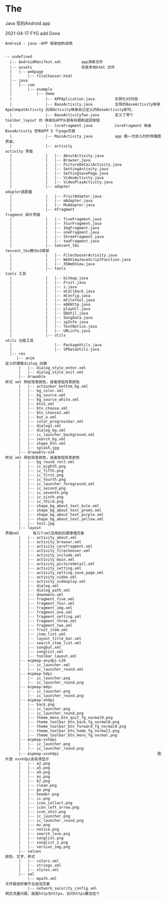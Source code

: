 # The
Java 写的Android app


  2021-04-17 FYG add Done


    Android - java -APP 框架结构说明  

  
    -- undefined
      |-- AndroidManifest.xml         app清单文件
      |-- assets                      存放本地html 文件
      |   |-- webpage
      |       |-- fileChooser.html
      |-- java
      |   |-- com
      |       |-- example
      |           |-- demo
      |               |-- APPAplication.java         实例化X5内核
      |               |-- BaseActivity.java          全局的BaseActivity继承 AppCompatActivity 后续Activity继承自己定义的BaseActivity即可，
      |               |-- BaseActivityTwo.java       定义了带个 toolbar_layout 的 继承后APP头部有标题和返回按钮
      |               |-- CoreFragment.java          CoreFragment 继承BaseActivity 控制APP 5 个page页面
      |               |-- MainActivity.java          app 第一次进入时的导播图界面，
      |               |-- activity                                          activity 界面
      |               |   |-- AboutActivity.java
      |               |   |-- Browser.java
      |               |   |-- PictureDetailActivity.java
      |               |   |-- SettingActivity.java
      |               |   |-- SettingSavePage.java
      |               |   |-- VideoActivity.java
      |               |   |-- VideoPlayActivity.java
      |               |-- adapter                                            adapter适配器
      |               |   |-- FruitAdapter.java
      |               |   |-- mAdapter.java
      |               |   |-- MvAdapter.java
      |               |-- mfragment                                          fragment 碎片界面
      |               |   |-- fiveFragment.java
      |               |   |-- fourFragment.java
      |               |   |-- ImgFragment.java
      |               |   |-- oneFragment.java
      |               |   |-- threeFragment.java
      |               |   |-- twoFragment.java
      |               |-- tencent_tbs                                         tencent_tbs腾讯x5框架
      |               |   |-- FilechooserActivity.java
      |               |   |-- WebViewJavaScriptFunction.java
      |               |   |-- X5WebView.java
      |               |-- tools                                               tools 工具
      |               |   |-- bitmap.java
      |               |   |-- Fruit.java
      |               |   |-- i.java
      |               |   |-- mCallback.java
      |               |   |-- mConfig.java
      |               |   |-- mFileTool.java
      |               |   |-- mOKHttp.java
      |               |   |-- playUrl.java
      |               |   |-- QQUtil.java
      |               |   |-- SongData.java
      |               |   |-- spInfo.java
      |               |   |-- TextNotice.java
      |               |   |-- URLinfo.java
      |               |-- utils                                                utils 也是工具
      |                   |-- PackageUtils.java
      |                   |-- SPDataUtils.java
      |-- res
         |-- anim                                                           定义的弹窗dialog 动画
          |   |-- dialog_style_enter.xml
          |   |-- dialog_style_exit.xml
          |-- drawable                                                        样式 xml 例如背景颜色，或者按钮背景颜色
          |   |-- actionbar_bottom_bg.xml
          |   |-- bg_color.xml
          |   |-- bg_source.xml
          |   |-- bg_source_white.xml
          |   |-- btn1.xml
          |   |-- btn_choose.xml
          |   |-- btn_choose2.xml
          |   |-- but_a.xml
          |   |-- color_progressbar.xml
          |   |-- dialog1.xml
          |   |-- dialog_bg.xml
          |   |-- ic_launcher_background.xml
          |   |-- search_bg.xml
          |   |-- shape_btn.xml
          |   |-- splash.jpg
          |-- drawable-v24                                                     样式 xml 例如背景颜色，或者按钮背景颜色
          |   |-- bg_round_rect.xml
          |   |-- ic_eighth.png
          |   |-- ic_fifth.png
          |   |-- ic_first.png
          |   |-- ic_fourth.png
          |   |-- ic_launcher_foreground.xml
          |   |-- ic_second.png
          |   |-- ic_seventh.png
          |   |-- ic_sixth.png
          |   |-- ic_third.png
          |   |-- shape_bg_about_text_bule.xml
          |   |-- shape_bg_about_text_green.xml
          |   |-- shape_bg_about_text_purple.xml
          |   |-- shape_bg_about_text_yellow.xml
          |   |-- test.jpg
          |-- layout                                                             界面xml      有几个xml没用到后期慢慢完善                                                
          |   |-- activity_about.xml
          |   |-- activity_browser.xml
          |   |-- activity_corefragment.xml
          |   |-- activity_filechooser.xml
          |   |-- activity_include.xml
          |   |-- activity_main.xml
          |   |-- activity_picturedetail.xml
          |   |-- activity_setting.xml
          |   |-- activity_setting_save_page.xml
          |   |-- activity_video.xml
          |   |-- activity_videoplay.xml
          |   |-- dialog.xml
          |   |-- dialog_path.xml
          |   |-- downmenu.xml
          |   |-- fragment_five.xml
          |   |-- fragment_four.xml
          |   |-- fragment_img.xml
          |   |-- fragment_one.xml
          |   |-- fragment_setting.xml
          |   |-- fragment_three.xml
          |   |-- fragment_two.xml
          |   |-- fruit_item.xml
          |   |-- item_list.xml
          |   |-- layout_title_bar.xml
          |   |-- search_item_list.xml
          |   |-- songbut.xml
          |   |-- songlist.xml
          |   |-- toolbar_layout.xml
          |-- mipmap-anydpi-v26
          |   |-- ic_launcher.xml
          |   |-- ic_launcher_round.xml
          |-- mipmap-hdpi
          |   |-- ic_launcher.png
          |   |-- ic_launcher_round.png
          |-- mipmap-mdpi
          |   |-- ic_launcher.png
          |   |-- ic_launcher_round.png
          |-- mipmap-xhdpi
          |   |-- back.png
          |   |-- ic_launcher.png
          |   |-- ic_launcher_round.png
          |   |-- theme_menu_btn_quit_fg_normal0.png
          |   |-- theme_toolbar_btn_back_fg_normal0.png
          |   |-- theme_toolbar_btn_forward_fg_normal0.png
          |   |-- theme_toolbar_btn_home_fg_normal2.png
          |   |-- theme_toolbar_btn_menu_fg_normal.png
          |-- mipmap-xxhdpi
          |   |-- ic_launcher.png
          |   |-- ic_launcher_round.png
          |-- mipmap-xxxhdpi                                            图片放 xxxhdpi会高清显示
          |   |-- a2.png 
          |   |-- a5.png
          |   |-- a9.png
          |   |-- as.png
          |   |-- b7.png
          |   |-- clean.png
          |   |-- go.png
          |   |-- header.png
          |   |-- ic.png
          |   |-- icon_collect.png
          |   |-- icon_left_arrow.png
          |   |-- icon_skin.png
          |   |-- ic_launcher.png
          |   |-- ic_launcher_round.png
          |   |-- mv.png
          |   |-- notice.png
          |   |-- search_love.png
          |   |-- songlist.png
          |   |-- songlist_1.png
          |   |-- version_img.png
          |-- values                                                      颜色，文字，样式
          |   |-- colors.xml
          |   |-- strings.xml
          |   |-- styles.xml
          |-- xml 
              |-- mpath.xml                                              文件路径好像不合适没完善
              |-- network_security_config.xml                            明文流量问题，就是http与https，访问https要加这个
